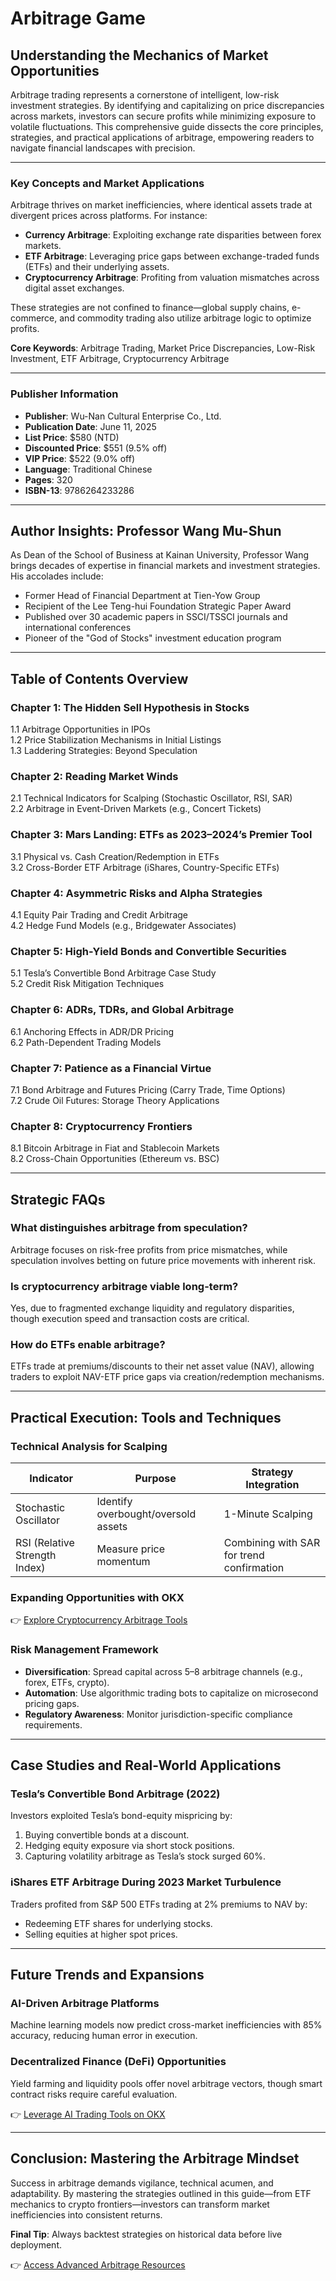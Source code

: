 # Arbitrage Game  

## Understanding the Mechanics of Market Opportunities  

Arbitrage trading represents a cornerstone of intelligent, low-risk investment strategies. By identifying and capitalizing on price discrepancies across markets, investors can secure profits while minimizing exposure to volatile fluctuations. This comprehensive guide dissects the core principles, strategies, and practical applications of arbitrage, empowering readers to navigate financial landscapes with precision.  

---

### Key Concepts and Market Applications  

Arbitrage thrives on market inefficiencies, where identical assets trade at divergent prices across platforms. For instance:  
- **Currency Arbitrage**: Exploiting exchange rate disparities between forex markets.  
- **ETF Arbitrage**: Leveraging price gaps between exchange-traded funds (ETFs) and their underlying assets.  
- **Cryptocurrency Arbitrage**: Profiting from valuation mismatches across digital asset exchanges.  

These strategies are not confined to finance—global supply chains, e-commerce, and commodity trading also utilize arbitrage logic to optimize profits.  

**Core Keywords**: Arbitrage Trading, Market Price Discrepancies, Low-Risk Investment, ETF Arbitrage, Cryptocurrency Arbitrage  

---

### Publisher Information  

- **Publisher**: Wu-Nan Cultural Enterprise Co., Ltd.  
- **Publication Date**: June 11, 2025  
- **List Price**: $580 (NTD)  
- **Discounted Price**: $551 (9.5% off)  
- **VIP Price**: $522 (9.0% off)  
- **Language**: Traditional Chinese  
- **Pages**: 320  
- **ISBN-13**: 9786264233286  

---

## Author Insights: Professor Wang Mu-Shun  

As Dean of the School of Business at Kainan University, Professor Wang brings decades of expertise in financial markets and investment strategies. His accolades include:  
- Former Head of Financial Department at Tien-Yow Group  
- Recipient of the Lee Teng-hui Foundation Strategic Paper Award  
- Published over 30 academic papers in SSCI/TSSCI journals and international conferences  
- Pioneer of the "God of Stocks" investment education program  

---

## Table of Contents Overview  

### Chapter 1: The Hidden Sell Hypothesis in Stocks  
1.1 Arbitrage Opportunities in IPOs  
1.2 Price Stabilization Mechanisms in Initial Listings  
1.3 Laddering Strategies: Beyond Speculation  

### Chapter 2: Reading Market Winds  
2.1 Technical Indicators for Scalping (Stochastic Oscillator, RSI, SAR)  
2.2 Arbitrage in Event-Driven Markets (e.g., Concert Tickets)  

### Chapter 3: Mars Landing: ETFs as 2023–2024’s Premier Tool  
3.1 Physical vs. Cash Creation/Redemption in ETFs  
3.2 Cross-Border ETF Arbitrage (iShares, Country-Specific ETFs)  

### Chapter 4: Asymmetric Risks and Alpha Strategies  
4.1 Equity Pair Trading and Credit Arbitrage  
4.2 Hedge Fund Models (e.g., Bridgewater Associates)  

### Chapter 5: High-Yield Bonds and Convertible Securities  
5.1 Tesla’s Convertible Bond Arbitrage Case Study  
5.2 Credit Risk Mitigation Techniques  

### Chapter 6: ADRs, TDRs, and Global Arbitrage  
6.1 Anchoring Effects in ADR/DR Pricing  
6.2 Path-Dependent Trading Models  

### Chapter 7: Patience as a Financial Virtue  
7.1 Bond Arbitrage and Futures Pricing (Carry Trade, Time Options)  
7.2 Crude Oil Futures: Storage Theory Applications  

### Chapter 8: Cryptocurrency Frontiers  
8.1 Bitcoin Arbitrage in Fiat and Stablecoin Markets  
8.2 Cross-Chain Opportunities (Ethereum vs. BSC)  

---

## Strategic FAQs  

### What distinguishes arbitrage from speculation?  
Arbitrage focuses on risk-free profits from price mismatches, while speculation involves betting on future price movements with inherent risk.  

### Is cryptocurrency arbitrage viable long-term?  
Yes, due to fragmented exchange liquidity and regulatory disparities, though execution speed and transaction costs are critical.  

### How do ETFs enable arbitrage?  
ETFs trade at premiums/discounts to their net asset value (NAV), allowing traders to exploit NAV-ETF price gaps via creation/redemption mechanisms.  

---

## Practical Execution: Tools and Techniques  

### Technical Analysis for Scalping  
| Indicator          | Purpose                          | Strategy Integration |  
|---------------------|----------------------------------|-----------------------|  
| Stochastic Oscillator | Identify overbought/oversold assets | 1-Minute Scalping |  
| RSI (Relative Strength Index) | Measure price momentum | Combining with SAR for trend confirmation |  

### Expanding Opportunities with OKX  
👉 [Explore Cryptocurrency Arbitrage Tools](https://bit.ly/okx-bonus)  

### Risk Management Framework  
- **Diversification**: Spread capital across 5–8 arbitrage channels (e.g., forex, ETFs, crypto).  
- **Automation**: Use algorithmic trading bots to capitalize on microsecond pricing gaps.  
- **Regulatory Awareness**: Monitor jurisdiction-specific compliance requirements.  

---

## Case Studies and Real-World Applications  

### Tesla’s Convertible Bond Arbitrage (2022)  
Investors exploited Tesla’s bond-equity mispricing by:  
1. Buying convertible bonds at a discount.  
2. Hedging equity exposure via short stock positions.  
3. Capturing volatility arbitrage as Tesla’s stock surged 60%.  

### iShares ETF Arbitrage During 2023 Market Turbulence  
Traders profited from S&P 500 ETFs trading at 2% premiums to NAV by:  
- Redeeming ETF shares for underlying stocks.  
- Selling equities at higher spot prices.  

---

## Future Trends and Expansions  

### AI-Driven Arbitrage Platforms  
Machine learning models now predict cross-market inefficiencies with 85% accuracy, reducing human error in execution.  

### Decentralized Finance (DeFi) Opportunities  
Yield farming and liquidity pools offer novel arbitrage vectors, though smart contract risks require careful evaluation.  

👉 [Leverage AI Trading Tools on OKX](https://bit.ly/okx-bonus)  

---

## Conclusion: Mastering the Arbitrage Mindset  

Success in arbitrage demands vigilance, technical acumen, and adaptability. By mastering the strategies outlined in this guide—from ETF mechanics to crypto frontiers—investors can transform market inefficiencies into consistent returns.  

**Final Tip**: Always backtest strategies on historical data before live deployment.  

👉 [Access Advanced Arbitrage Resources](https://bit.ly/okx-bonus)